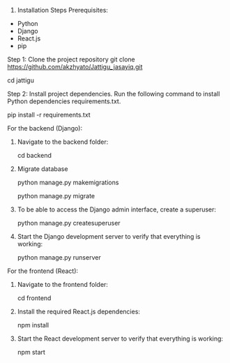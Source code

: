 1. Installation Steps
Prerequisites:
- Python
- Django
- React.js 
- pip

Step 1: Clone the project repository
git clone https://github.com/akzhyato/Jattigu_jasayiq.git

cd jattigu


Step 2: Install project dependencies. Run the following command to install Python dependencies   requirements.txt.

   pip install -r requirements.txt

For the backend (Django):
1. Navigate to the backend folder:

   cd backend

2. Migrate database

   python manage.py makemigrations
   
   python manage.py migrate

4. To be able to access the Django admin interface, create a superuser:
   
   python manage.py createsuperuser

5. Start the Django development server to verify that everything is working:

   python manage.py runserver

For the frontend (React):
1. Navigate to the frontend folder:

   cd frontend

2. Install the required React.js dependencies:

   npm install

3. Start the React development server to verify that everything is working:

   npm start

